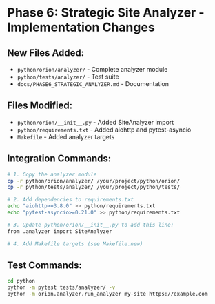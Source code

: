 # Phase 6: Strategic Site Analyzer - Implementation Changes

## New Files Added:
- `python/orion/analyzer/` - Complete analyzer module
- `python/tests/analyzer/` - Test suite
- `docs/PHASE6_STRATEGIC_ANALYZER.md` - Documentation

## Files Modified:
- `python/orion/__init__.py` - Added SiteAnalyzer import
- `python/requirements.txt` - Added aiohttp and pytest-asyncio
- `Makefile` - Added analyzer targets

## Integration Commands:
```bash
# 1. Copy the analyzer module
cp -r python/orion/analyzer/ /your/project/python/orion/
cp -r python/tests/analyzer/ /your/project/python/tests/

# 2. Add dependencies to requirements.txt
echo "aiohttp>=3.8.0" >> python/requirements.txt  
echo "pytest-asyncio>=0.21.0" >> python/requirements.txt

# 3. Update python/orion/__init__.py to add this line:
from .analyzer import SiteAnalyzer

# 4. Add Makefile targets (see Makefile.new)
```

## Test Commands:
```bash
cd python
python -m pytest tests/analyzer/ -v
python -m orion.analyzer.run_analyzer my-site https://example.com
```
